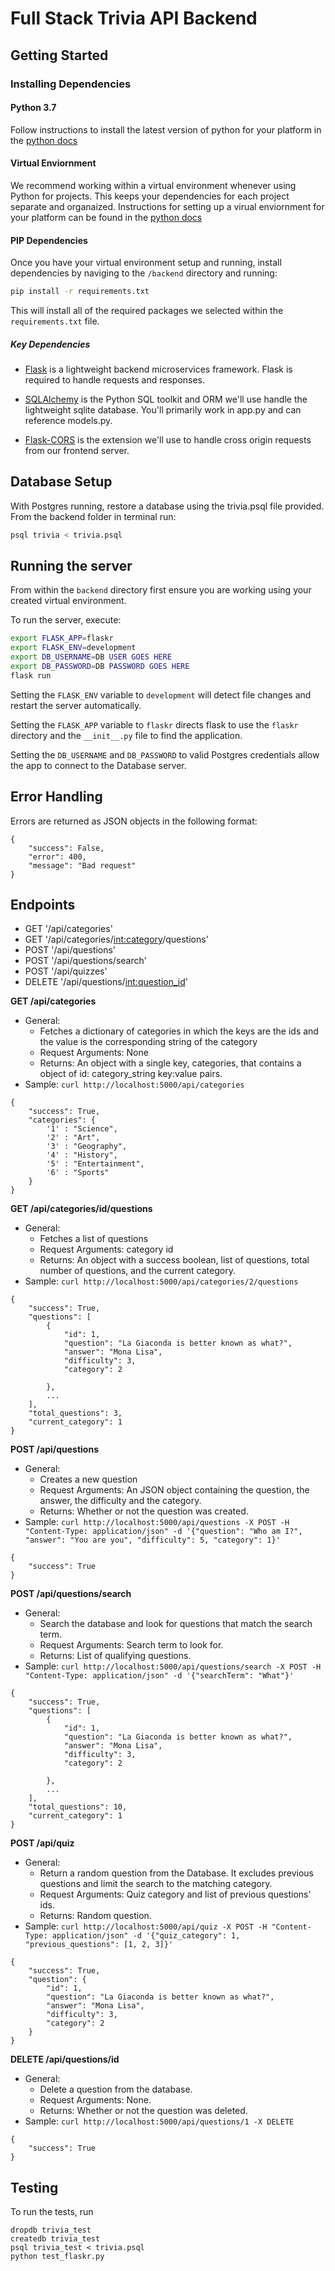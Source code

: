 # Full Stack Trivia API Backend

## Getting Started

### Installing Dependencies

#### Python 3.7

Follow instructions to install the latest version of python for your platform in the [python docs](https://docs.python.org/3/using/unix.html#getting-and-installing-the-latest-version-of-python)

#### Virtual Enviornment

We recommend working within a virtual environment whenever using Python for projects. This keeps your dependencies for each project separate and organaized. Instructions for setting up a virual enviornment for your platform can be found in the [python docs](https://packaging.python.org/guides/installing-using-pip-and-virtual-environments/)

#### PIP Dependencies

Once you have your virtual environment setup and running, install dependencies by naviging to the `/backend` directory and running:

```bash
pip install -r requirements.txt
```

This will install all of the required packages we selected within the `requirements.txt` file.

##### Key Dependencies

- [Flask](http://flask.pocoo.org/)  is a lightweight backend microservices framework. Flask is required to handle requests and responses.

- [SQLAlchemy](https://www.sqlalchemy.org/) is the Python SQL toolkit and ORM we'll use handle the lightweight sqlite database. You'll primarily work in app.py and can reference models.py. 

- [Flask-CORS](https://flask-cors.readthedocs.io/en/latest/#) is the extension we'll use to handle cross origin requests from our frontend server. 

## Database Setup
With Postgres running, restore a database using the trivia.psql file provided. From the backend folder in terminal run:
```bash
psql trivia < trivia.psql
```

## Running the server

From within the `backend` directory first ensure you are working using your created virtual environment.

To run the server, execute:

```bash
export FLASK_APP=flaskr
export FLASK_ENV=development
export DB_USERNAME=DB USER GOES HERE
export DB_PASSWORD=DB PASSWORD GOES HERE
flask run
```

Setting the `FLASK_ENV` variable to `development` will detect file changes and restart the server automatically.

Setting the `FLASK_APP` variable to `flaskr` directs flask to use the `flaskr` directory and the `__init__.py` file to find the application.

Setting the `DB_USERNAME` and `DB_PASSWORD` to valid Postgres credentials allow the app to connect to the Database server.

## Error Handling

Errors are returned as JSON objects in the following format:

```
{
    "success": False,
    "error": 400,
    "message": "Bad request"
}
```

## Endpoints

- GET '/api/categories'
- GET '/api/categories/<int:category>/questions'
- POST '/api/questions'
- POST '/api/questions/search'
- POST '/api/quizzes'
- DELETE '/api/questions/<int:question_id>'

**GET /api/categories**

- General:
  - Fetches a dictionary of categories in which the keys are the ids and the value is the corresponding string of the category
  - Request Arguments: None
  - Returns: An object with a single key, categories, that contains a object of id: category_string key:value pairs. 
- Sample: `curl http://localhost:5000/api/categories`

```
{
    "success": True,
    "categories": {
        '1' : "Science",
        '2' : "Art",
        '3' : "Geography",
        '4' : "History",
        '5' : "Entertainment",
        '6' : "Sports"
    }
}
```

**GET /api/categories/id/questions**

- General:
  - Fetches a list of questions
  - Request Arguments: category id
  - Returns: An object with a success boolean, list of questions, total number of questions, and the current category. 
- Sample: `curl http://localhost:5000/api/categories/2/questions`

```
{
    "success": True,
    "questions": [
        {
            "id": 1,
            "question": "La Giaconda is better known as what?",
            "answer": "Mona Lisa",
            "difficulty": 3,
            "category": 2

        },
        ...
    ],
    "total_questions": 3,
    "current_category": 1
}
```

**POST /api/questions**

- General:
  - Creates a new question
  - Request Arguments: An JSON object containing the question, the answer, the difficulty and the category.
  - Returns: Whether or not the question was created.
- Sample: `curl http://localhost:5000/api/questions -X POST -H "Content-Type: application/json" -d '{"question": "Who am I?", "answer": "You are you", "difficulty": 5, "category": 1}'`

```
{
    "success": True
}
```

**POST /api/questions/search**

- General:
  - Search the database and look for questions that match the search term.
  - Request Arguments: Search term to look for.
  - Returns: List of qualifying questions.
- Sample: `curl http://localhost:5000/api/questions/search -X POST -H "Content-Type: application/json" -d '{"searchTerm": "What"}'`

```
{
    "success": True,
    "questions": [
        {
            "id": 1,
            "question": "La Giaconda is better known as what?",
            "answer": "Mona Lisa",
            "difficulty": 3,
            "category": 2

        },
        ...
    ],
    "total_questions": 10,
    "current_category": 1
}
```

**POST /api/quiz**

- General:
  - Return a random question from the Database. It excludes previous questions and limit the search to the matching category.
  - Request Arguments: Quiz category and list of previous questions' ids.
  - Returns: Random question.
- Sample: `curl http://localhost:5000/api/quiz -X POST -H "Content-Type: application/json" -d '{"quiz_category": 1, "previous_questions": [1, 2, 3]}'`

```
{
    "success": True,
    "question": {
        "id": 1,
        "question": "La Giaconda is better known as what?",
        "answer": "Mona Lisa",
        "difficulty": 3,
        "category": 2
    }
}
```

**DELETE /api/questions/id**

- General:
  - Delete a question from the database.
  - Request Arguments: None.
  - Returns: Whether or not the question was deleted.
- Sample: `curl http://localhost:5000/api/questions/1 -X DELETE`

```
{
    "success": True
}
```

## Testing
To run the tests, run
```
dropdb trivia_test
createdb trivia_test
psql trivia_test < trivia.psql
python test_flaskr.py
```